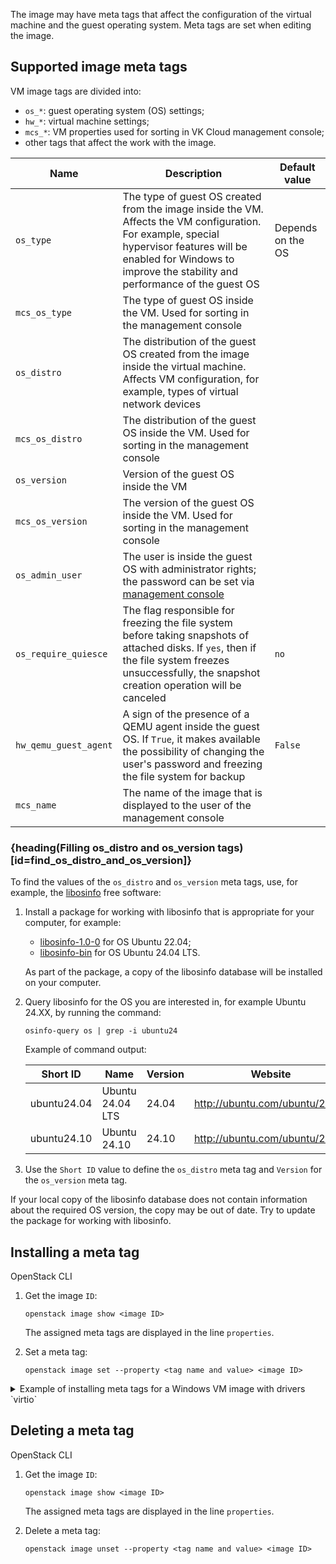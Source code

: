 The image may have meta tags that affect the configuration of the virtual machine and the guest operating system. Meta tags are set when editing the image.

## Supported image meta tags

VM image tags are divided into:

- `os_*`: guest operating system (OS) settings;
- `hw_*`: virtual machine settings;
- `mcs_*`: VM properties used for sorting in VK Cloud management console;
- other tags that affect the work with the image.

| Name | Description | Default value |
| --- | -------- | --- |
| `os_type` | The type of guest OS created from the image inside the VM. Affects the VM configuration. For example, special hypervisor features will be enabled for Windows to improve the stability and performance of the guest OS | Depends on the OS |
| `mcs_os_type` | The type of guest OS inside the VM. Used for sorting in the management console | |
| `os_distro` | The distribution of the guest OS created from the image inside the virtual machine. Affects VM configuration, for example, types of virtual network devices | |
| `mcs_os_distro` | The distribution of the guest OS inside the VM. Used for sorting in the management console | |
| `os_version` | Version of the guest OS inside the VM | |
| `mcs_os_version` | The version of the guest OS inside the VM. Used for sorting in the management console | |
| `os_admin_user` | The user is inside the guest OS with administrator rights; the password can be set via [management console](../../vm/vm-manage#password) | |
| `os_require_quiesce` | The flag responsible for freezing the file system before taking snapshots of attached disks. If `yes`, then if the file system freezes unsuccessfully, the snapshot creation operation will be canceled | `no` |
| `hw_qemu_guest_agent` | A sign of the presence of a QEMU agent inside the guest OS. If `True`, it makes available the possibility of changing the user's password and freezing the file system for backup | `False` |
| `mcs_name` | The name of the image that is displayed to the user of the management console | |

### {heading(Filling os_distro and os_version tags)[id=find_os_distro_and_os_version]}

To find the values ​​of the `os_distro` and `os_version` meta tags, use, for example, the [libosinfo](https://libosinfo.org) free software:

   1. Install a package for working with libosinfo that is appropriate for your computer, for example:

      - [libosinfo-1.0-0](https://installati.one/install-libosinfo-1.0-0-ubuntu-22-04/) for OS Ubuntu 22.04;
      - [libosinfo-bin](https://linux-packages.com/ubuntu-24-04/package/libosinfo-bin) for OS Ubuntu 24.04 LTS.

      As part of the package, a copy of the libosinfo database will be installed on your computer.

   1. Query libosinfo for the OS you are interested in, for example Ubuntu 24.XX, by running the command:

      ```console
      osinfo-query os | grep -i ubuntu24
      ```

      Example of command output:

      | Short ID | Name | Version | Website |
      |-|-|-|-|
      | ubuntu24.04 | Ubuntu 24.04 LTS | 24.04 | http://ubuntu.com/ubuntu/24.04 |
      | ubuntu24.10 | Ubuntu 24.10 | 24.10 | http://ubuntu.com/ubuntu/24.10 |

   1. Use the `Short ID` value to define the `os_distro` meta tag and `Version` for the `os_version` meta tag.

<info>

If your local copy of the libosinfo database does not contain information about the required OS version, the copy may be out of date. Try to update the package for working with libosinfo.

</info>

## Installing a meta tag

<tabs>
<tablist>
<tab>OpenStack CLI</tab>
</tablist>
<tabpanel>

1. Get the image `ID`:

   ```console
   openstack image show <image ID>
   ```

   The assigned meta tags are displayed in the line `properties`.

2. Set a meta tag:

   ```console
   openstack image set --property <tag name and value> <image ID>
   ```

</tabpanel>
</tabs>

<details>
  <summary markdown="span">Example of installing meta tags for a Windows VM image with drivers `virtio`</summary>

  1. Determine the Windows OS version:

     ```shell
     systeminfo
     ```

  2. Select the required `Short ID` value for the `os_distro` meta tag from the table above.
  3. [Create](../images-manage) the image.
  4. Set meta tags:

     ```shell
     openstack image set --property <tag name and value> <image ID>
     ```

     Example:

     ```shell
     openstack image set --property os_type="windows" --property os_distro="win2k16" --property os_require_quiesce="yes" --property hw_vif_model="virtio" 7c81ffd7-199d-4428-8767-8120fa1b3aae
     ```

  5. Check the image information:

     ```console
     openstack image show <image ID>
     ```

     Example of the result:

     ```shell
     | properties | hw_vif_model=virtio, os_distro=win2k16, os_require_quiesce=yes, os_type=windows |
     ```

</details>

## Deleting a meta tag

<tabs>
<tablist>
<tab>OpenStack CLI</tab>
</tablist>
<tabpanel>

1. Get the image `ID`:

   ```console
   openstack image show <image ID>
   ```

   The assigned meta tags are displayed in the line `properties`.

2. Delete a meta tag:

   ```console
   openstack image unset --property <tag name and value> <image ID>
   ```

</tabpanel>
</tabs>
